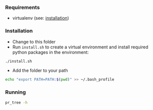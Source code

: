 ### Requirements

- virtualenv (see: [installation](https://virtualenv.pypa.io/en/latest/installation/))

### Installation

- Change to this folder
- Run `install.sh` to create a virtual environment and install required python packages in the environment:
```bash
./install.sh
```
- Add the folder to your path
```bash
echo "export PATH=PATH:$(pwd)" >> ~/.bash_profile
```

### Running

```bash
pr_tree -h
```
